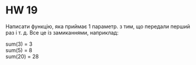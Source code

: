 # HW 19
Написати функцію, яка приймає 1 параметр. з тим, що передали перший раз і т. д. Все це із замиканнями, наприклад:

﻿sum(3) = 3\
sum(5) = 8\
sum(20) = 28